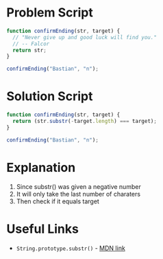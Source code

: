 # Problem Script

```javascript
function confirmEnding(str, target) {
  // "Never give up and good luck will find you."
  // -- Falcor
  return str;
}

confirmEnding("Bastian", "n");
```

# Solution Script

```javascript
function confirmEnding(str, target) {
  return (str.substr(-target.length) === target);
}

confirmEnding("Bastian", "n");
```

# Explanation

1. Since substr() was given a negative number
2. It will only take the last number of charaters
3. Then check if it equals target

# Useful Links

* `String.prototype.substr()` - [MDN link](https://developer.mozilla.org/en-US/docs/Web/JavaScript/Reference/Global_Objects/String/substr)
